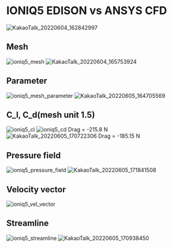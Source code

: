 # IONIQ5 EDISON vs ANSYS CFD
![KakaoTalk_20220604_162842997](https://user-images.githubusercontent.com/88171531/172058088-27436052-dae9-4e90-8f71-b6057e29eefb.png)

## Mesh
![ioniq5_mesh](https://user-images.githubusercontent.com/88171531/172041546-979190bb-05bf-4954-a49d-96726708997e.png)
![KakaoTalk_20220604_165753924](https://user-images.githubusercontent.com/88171531/172058106-5d0154a0-5128-4873-be69-b1054bd99aa4.png)

## Parameter
![ioniq5_mesh_parameter](https://user-images.githubusercontent.com/88171531/172041567-d9705815-742b-4628-8126-a6df3fa4f77a.png)
![KakaoTalk_20220605_164705569](https://user-images.githubusercontent.com/88171531/172058190-bff85df5-2a99-41ec-9bd3-4a873188b9df.png)

## C_l, C_d(mesh unit 1.5)
![ioniq5_cl](https://user-images.githubusercontent.com/88171531/172041570-5f2bbb5e-e76f-440c-8b20-c4715723b208.png)
![ioniq5_cd](https://user-images.githubusercontent.com/88171531/172041572-0a882cc5-c156-40ce-8c6f-01a6af4890fe.png)
Drag = -215.8 N
![KakaoTalk_20220605_170722306](https://user-images.githubusercontent.com/88171531/172058126-ef375888-0fa8-4562-9baf-93f51e308057.png)
Drag = -185.15 N

## Pressure field
![ioniq5_pressure_field](https://user-images.githubusercontent.com/88171531/172041577-7f93d891-cf33-4ab0-95c1-ac5e215a4ee6.png)
![KakaoTalk_20220605_171841508](https://user-images.githubusercontent.com/88171531/172058142-4d37068b-fa9d-4ffd-9c7c-37a651ff156f.png)

## Velocity vector
![ioniq5_vel_vector](https://user-images.githubusercontent.com/88171531/172041579-276876c5-e9ce-4a0c-be7b-40069c051857.png)

## Streamline
![ioniq5_streamline](https://user-images.githubusercontent.com/88171531/172041585-625dd4ea-9d2a-4a0e-a43c-fab2219ea42f.png)
![KakaoTalk_20220605_170938450](https://user-images.githubusercontent.com/88171531/172058149-932a3691-27b0-4ce6-a89b-32ed756f02f5.png)

